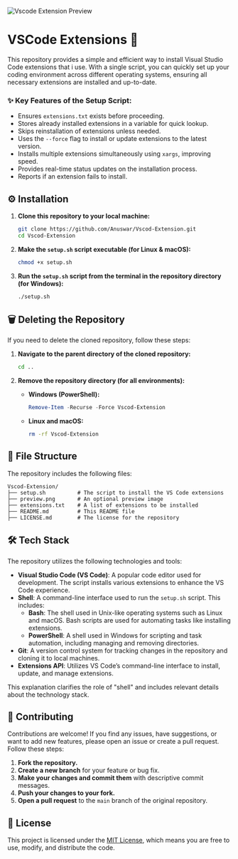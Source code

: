 ![Vscode Extension Preview](https://raw.githubusercontent.com/Anuswar/Vscod-Extension/main/preview.png)

# VSCode Extensions 📂

This repository provides a simple and efficient way to install Visual Studio Code extensions that i use. With a single script, you can quickly set up your coding environment across different operating systems, ensuring all necessary extensions are installed and up-to-date.

### ✨ Key Features of the Setup Script:
- Ensures `extensions.txt` exists before proceeding.
- Stores already installed extensions in a variable for quick lookup.
- Skips reinstallation of extensions unless needed.
- Uses the `--force` flag to install or update extensions to the latest version.
- Installs multiple extensions simultaneously using `xargs`, improving speed.
- Provides real-time status updates on the installation process.
- Reports if an extension fails to install.

## ⚙️ Installation

1. **Clone this repository to your local machine:**
    ```sh
    git clone https://github.com/Anuswar/Vscod-Extension.git
    cd Vscod-Extension
    ```

2. **Make the `setup.sh` script executable (for Linux & macOS):**
    ```sh
    chmod +x setup.sh
    ```

3. **Run the `setup.sh` script from the terminal in the repository directory (for Windows):**
    ```sh
    ./setup.sh
    ```

## 🗑️ Deleting the Repository

If you need to delete the cloned repository, follow these steps:

1. **Navigate to the parent directory of the cloned repository:**
    ```sh
    cd ..
    ```

2. **Remove the repository directory (for all environments):**
    - **Windows (PowerShell):**
      ```powershell
      Remove-Item -Recurse -Force Vscod-Extension
      ```
    - **Linux and macOS:**
      ```sh
      rm -rf Vscod-Extension
      ```
      
## 📂 File Structure

The repository includes the following files:

```
Vscod-Extension/
├── setup.sh          # The script to install the VS Code extensions
├── preview.png       # An optional preview image 
├── extensions.txt    # A list of extensions to be installed
├── README.md         # This README file
├── LICENSE.md        # The license for the repository
```

## 🛠️ Tech Stack

The repository utilizes the following technologies and tools:

- **Visual Studio Code (VS Code)**: A popular code editor used for development. The script installs various extensions to enhance the VS Code experience.
- **Shell**: A command-line interface used to run the `setup.sh` script. This includes:
  - **Bash**: The shell used in Unix-like operating systems such as Linux and macOS. Bash scripts are used for automating tasks like installing extensions.
  - **PowerShell**: A shell used in Windows for scripting and task automation, including managing and removing directories.
- **Git**: A version control system for tracking changes in the repository and cloning it to local machines.
- **Extensions API**: Utilizes VS Code’s command-line interface to install, update, and manage extensions.

This explanation clarifies the role of "shell" and includes relevant details about the technology stack.
      
## 🤝 Contributing

Contributions are welcome! If you find any issues, have suggestions, or want to add new features, please open an issue or create a pull request. Follow these steps:

1. **Fork the repository.**
2. **Create a new branch** for your feature or bug fix.
3. **Make your changes and commit them** with descriptive commit messages.
4. **Push your changes to your fork.**
5. **Open a pull request** to the `main` branch of the original repository.

## 📄 License

This project is licensed under the [MIT License](LICENSE.md), which means you are free to use, modify, and distribute the code.
